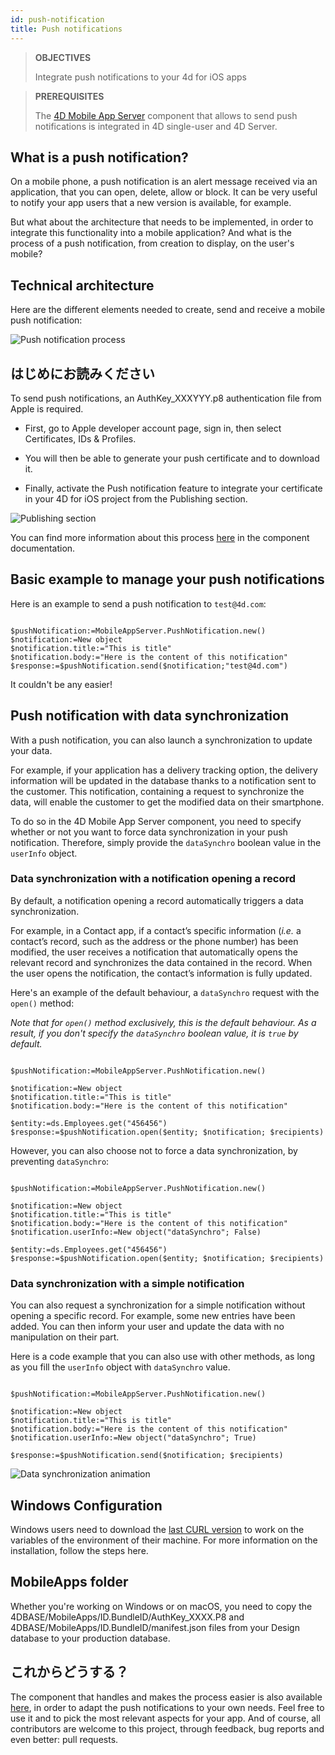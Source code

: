 ```yaml
---
id: push-notification
title: Push notifications
---
```


> **OBJECTIVES**
> 
> Integrate push notifications to your 4d for iOS apps

> **PREREQUISITES**
> 
> The [4D Mobile App Server](https://github.com/4d-for-ios/4D-Mobile-App-Server) component that allows to send push notifications is integrated in 4D single-user and 4D Server.

## What is a push notification?

On a mobile phone, a push notification is an alert message received via an application, that you can open, delete, allow or block. It can be very useful to notify your app users that a new version is available, for example.

But what about the architecture that needs to be implemented, in order to integrate this functionality into a mobile application? And what is the process of a push notification, from creation to display, on the user's mobile?

## Technical architecture

Here are the different elements needed to create, send and receive a mobile push notification:

![Push notification process](assets/en/push-notification/4D-for-ios-push-notification.png)

## はじめにお読みください

To send push notifications, an AuthKey_XXXYYY.p8 authentication file from Apple is required.

* First, go to Apple developer account page, sign in, then select Certificates, IDs & Profiles.

* You will then be able to generate your push certificate and to download it.

* Finally, activate the Push notification feature to integrate your certificate in your 4D for iOS project from the Publishing section.

![Publishing section](assets/en/push-notification/push-notification-publishing-section.png)

You can find more information about this process [here](https://github.com/4d-for-ios/4D-Mobile-App-Server/blob/master/Documentation/Classes/PushNotification.md) in the component documentation.

## Basic example to manage your push notifications

Here is an example to send a push notification to `test@4d.com`:

```4d

$pushNotification:=MobileAppServer.PushNotification.new() 
$notification:=New object 
$notification.title:="This is title" 
$notification.body:="Here is the content of this notification" 
$response:=$pushNotification.send($notification;"test@4d.com")

```

It couldn't be any easier!

## Push notification with data synchronization

With a push notification, you can also launch a synchronization to update your data.

For example, if your application has a delivery tracking option, the delivery information will be updated in the database thanks to a notification sent to the customer. This notification, containing a request to synchronize the data, will enable the customer to get the modified data on their smartphone.

To do so in the 4D Mobile App Server component, you need to specify whether or not you want to force data synchronization in your push notification. Therefore, simply provide the `dataSynchro` boolean value in the `userInfo` object.

### Data synchronization with a notification opening a record

By default, a notification opening a record automatically triggers a data synchronization.

For example, in a Contact app, if a contact’s specific information (*i.e.* a contact’s record, such as the address or the phone number) has been modified, the user receives a notification that automatically opens the relevant record and synchronizes the data contained in the record. When the user opens the notification, the contact’s information is fully updated.

Here's an example of the default behaviour, a `dataSynchro` request with the `open()` method:

*Note that for `open()` method exclusively, this is the default behaviour. As a result, if you don't specify the `dataSynchro` boolean value, it is `true` by default.*

```4d

$pushNotification:=MobileAppServer.PushNotification.new()

$notification:=New object
$notification.title:="This is title" 
$notification.body:="Here is the content of this notification" 

$entity:=ds.Employees.get("456456")
$response:=$pushNotification.open($entity; $notification; $recipients)

```

However, you can also choose not to force a data synchronization, by preventing `dataSynchro`:

```4D 

$pushNotification:=MobileAppServer.PushNotification.new()

$notification:=New object
$notification.title:="This is title" 
$notification.body:="Here is the content of this notification" 
$notification.userInfo:=New object("dataSynchro"; False)

$entity:=ds.Employees.get("456456")
$response:=$pushNotification.open($entity; $notification; $recipients)

```
### Data synchronization with a simple notification

You can also request a synchronization for a simple notification without opening a specific record. For example, some new entries have been added. You can then inform your user and update the data with no manipulation on their part.

Here is a code example that you can also use with other methods, as long as you fill the `userInfo` object with `dataSynchro` value.

```4d

$pushNotification:=MobileAppServer.PushNotification.new()

$notification:=New object
$notification.title:="This is title" 
$notification.body:="Here is the content of this notification" 
$notification.userInfo:=New object("dataSynchro"; True)

$response:=$pushNotification.send($notification; $recipients)

```
![Data synchronization animation](assets/en/push-notification/pushandSynchro.gif)

## Windows Configuration

Windows users need to download the [last CURL version](https://curl.se/download.html) to work on the variables of the environment of their machine. For more information on the installation, follow the steps here.

## MobileApps folder

Whether you're working on Windows or on macOS, you need to copy the 4DBASE/MobileApps/ID.BundleID/AuthKey_XXXX.P8 and 4DBASE/MobileApps/ID.BundleID/manifest.json files from your Design database to your production database.

## これからどうする？

The component that handles and makes the process easier is also available [here](https://github.com/4d-for-ios/4D-Mobile-App-Server/blob/master/Documentation/Classes/PushNotification.md), in order to adapt the push notifications to your own needs. Feel free to use it and to pick the most relevant aspects for your app. And of course, all contributors are welcome to this project, through feedback, bug reports and even better: pull requests.



